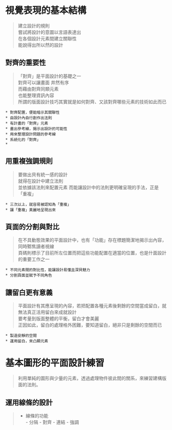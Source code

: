 # 視覺表現的基本結構
> 建立設計的規則  
> 嘗試將設計的意圖以言語表達出  
> 在各個設計元素間建立關聯性  
> 能說得出所以然的設計

## 對齊的重要性	
>「對齊」是平面設計的基礎之一   
> 對齊可以讓畫面 井然有序  
> 而藉由對齊同類元素  
> 也能整理資訊內容  
> 所謂的版面設計技巧其實就是如何對齊、又該對齊哪些元素的技術如此而已
 

```
* 對齊配置，便能暗示其關聯性
* 由設計內自行創作出法則
* 有計畫的「對齊」元素
* 畫出參考線，揭示出設計的可能性
* 用來整理設計問題的參考線
* 系統化的「對齊」
* 
```

## 用重複強調規則
>要做出貝有統一感的設計  
>就得在設計中建立法則  
>並依據該法則來配置元素
>而能讓設計中的法則更明確呈現的手法，正是「重複」

```
* 三次以上，就容易被認知為「重複」
* 讓「重複」美麗地呈現出來
```
## 頁面的分割與對比  
> 在不具動態效果的平面設計中，也有「功能」存在標題簡潔地揭示出內容，同時鄹焦讀者視線  
> 頁碼則標示了目前所左位置而把這些功能配置在適當的位置，也是什面設計的重要工作之一  

```
* 不同元素間的對比性，能讓設計易懂且深貝魅力
* 分割頁面並賦予不同角色
```
## 讓留白更有意義  
> 平面設計有其應呈現的內容，若把配置各種元素後剩餘的空間當成留白，就無法真正活用留白來成就設計  
> 要考量到版面整體的平衡，留白才會美麗  
> 正因如此，留白的處理格外困難，要知道留白，絕非只是剩餘的空間而已  

```
* 製造安靜的空間
* 運用留白，來凸顯元素
```

# 基本圖形的平面設計練習
> 利用單純的圖形與少量的元素，透過處理物件彼此間的關系，來練習建構版面的法則。  
  
## 運用線條的設計
> * 線條的功能  
> 		- 分隔
>		- 對齊
>		- 連結
>		- 強調

